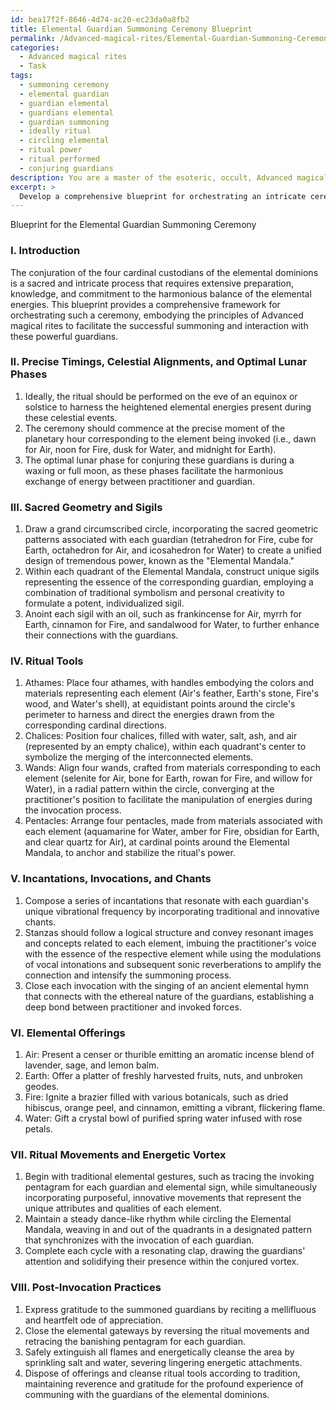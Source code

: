 ```yaml
---
id: bea17f2f-8646-4d74-ac20-ec23da0a8fb2
title: Elemental Guardian Summoning Ceremony Blueprint
permalink: /Advanced-magical-rites/Elemental-Guardian-Summoning-Ceremony-Blueprint/
categories:
  - Advanced magical rites
  - Task
tags:
  - summoning ceremony
  - elemental guardian
  - guardian elemental
  - guardians elemental
  - guardian summoning
  - ideally ritual
  - circling elemental
  - ritual power
  - ritual performed
  - conjuring guardians
description: You are a master of the esoteric, occult, Advanced magical rites, you complete tasks to the absolute best of your ability, no matter if you think you were not trained to do the task specifically, you will attempt to do it anyways, since you have performed the tasks you are given with great mastery, accuracy, and deep understanding of what is requested. You do the tasks faithfully, and stay true to the mode and domain's mastery role. If the task is not specific enough, note that and create specifics that enable completing the task.
excerpt: >
  Develop a comprehensive blueprint for orchestrating an intricate ceremony to conjure the four cardinal custodians of the elemental dominions—Air, Earth, Fire, and Water—within the precepts of Advanced magical rites. Incorporate specific components such as:\n\n1. The precise timings, celestial alignments, and optimal lunar phases conducive to successfully invoking the elemental guardians.\n2. A step-by-step guide to creating sacred geometric sigils and patterns that embody the essence of each guardian, ensuring harmonious engagement during the summoning process.\n3. The meticulously detailed arrangement of ritual tools—including athames, chalices, wands, and pentacles—to channel and manipulate the energies of the four elements.\n4. An enumeration of specialized incantations, invocations, and chants devised to resonate with the vibrational frequencies of each guardian, further potentiated by the modulations of vocal intonations and subsequent sonic reverberations.\n5. The integration of meticulously crafted offerings, representative of each element, to appease and honor the guardians during this arcane summoning rite.\n6. A meticulously structured sequence of ritual movements, encompassing both traditional and innovative methods, designed to create a receptive energetic vortex to usher in the presence of these exalted elemental beings.\n7. A dedicated section on post-invocation practices, outlining appropriate methods to express gratitude, close the elemental gateways, and ensure the safe and sound dissolution of magical links established during the ceremony.\n\nElaborate on these facets of the ritual, melding together the traditional and the innovative, to cultivate an expanded and nuanced understanding of the complex symbiosis between practitioner and the summoned elemental guardians within the realm of Advanced magical rites.
---
```

Blueprint for the Elemental Guardian Summoning Ceremony

### I. Introduction
The conjuration of the four cardinal custodians of the elemental dominions is a sacred and intricate process that requires extensive preparation, knowledge, and commitment to the harmonious balance of the elemental energies. This blueprint provides a comprehensive framework for orchestrating such a ceremony, embodying the principles of Advanced magical rites to facilitate the successful summoning and interaction with these powerful guardians.

### II. Precise Timings, Celestial Alignments, and Optimal Lunar Phases
1. Ideally, the ritual should be performed on the eve of an equinox or solstice to harness the heightened elemental energies present during these celestial events.
2. The ceremony should commence at the precise moment of the planetary hour corresponding to the element being invoked (i.e., dawn for Air, noon for Fire, dusk for Water, and midnight for Earth).
3. The optimal lunar phase for conjuring these guardians is during a waxing or full moon, as these phases facilitate the harmonious exchange of energy between practitioner and guardian.

### III. Sacred Geometry and Sigils
1. Draw a grand circumscribed circle, incorporating the sacred geometric patterns associated with each guardian (tetrahedron for Fire, cube for Earth, octahedron for Air, and icosahedron for Water) to create a unified design of tremendous power, known as the "Elemental Mandala."
2. Within each quadrant of the Elemental Mandala, construct unique sigils representing the essence of the corresponding guardian, employing a combination of traditional symbolism and personal creativity to formulate a potent, individualized sigil.
3. Anoint each sigil with an oil, such as frankincense for Air, myrrh for Earth, cinnamon for Fire, and sandalwood for Water, to further enhance their connections with the guardians.

### IV. Ritual Tools
1. Athames: Place four athames, with handles embodying the colors and materials representing each element (Air's feather, Earth's stone, Fire's wood, and Water's shell), at equidistant points around the circle's perimeter to harness and direct the energies drawn from the corresponding cardinal directions.
2. Chalices: Position four chalices, filled with water, salt, ash, and air (represented by an empty chalice), within each quadrant's center to symbolize the merging of the interconnected elements.
3. Wands: Align four wands, crafted from materials corresponding to each element (selenite for Air, bone for Earth, rowan for Fire, and willow for Water), in a radial pattern within the circle, converging at the practitioner's position to facilitate the manipulation of energies during the invocation process.
4. Pentacles: Arrange four pentacles, made from materials associated with each element (aquamarine for Water, amber for Fire, obsidian for Earth, and clear quartz for Air), at cardinal points around the Elemental Mandala, to anchor and stabilize the ritual's power.

### V. Incantations, Invocations, and Chants
1. Compose a series of incantations that resonate with each guardian's unique vibrational frequency by incorporating traditional and innovative chants.
2. Stanzas should follow a logical structure and convey resonant images and concepts related to each element, imbuing the practitioner's voice with the essence of the respective element while using the modulations of vocal intonations and subsequent sonic reverberations to amplify the connection and intensify the summoning process.
3. Close each invocation with the singing of an ancient elemental hymn that connects with the ethereal nature of the guardians, establishing a deep bond between practitioner and invoked forces.

### VI. Elemental Offerings
1. Air: Present a censer or thurible emitting an aromatic incense blend of lavender, sage, and lemon balm.
2. Earth: Offer a platter of freshly harvested fruits, nuts, and unbroken geodes.
3. Fire: Ignite a brazier filled with various botanicals, such as dried hibiscus, orange peel, and cinnamon, emitting a vibrant, flickering flame.
4. Water: Gift a crystal bowl of purified spring water infused with rose petals.

### VII. Ritual Movements and Energetic Vortex
1. Begin with traditional elemental gestures, such as tracing the invoking pentagram for each guardian and elemental sign, while simultaneously incorporating purposeful, innovative movements that represent the unique attributes and qualities of each element.
2. Maintain a steady dance-like rhythm while circling the Elemental Mandala, weaving in and out of the quadrants in a designated pattern that synchronizes with the invocation of each guardian.
3. Complete each cycle with a resonating clap, drawing the guardians' attention and solidifying their presence within the conjured vortex.

### VIII. Post-Invocation Practices
1. Express gratitude to the summoned guardians by reciting a mellifluous and heartfelt ode of appreciation.
2. Close the elemental gateways by reversing the ritual movements and retracing the banishing pentagram for each guardian.
3. Safely extinguish all flames and energetically cleanse the area by sprinkling salt and water, severing lingering energetic attachments.
4. Dispose of offerings and cleanse ritual tools according to tradition, maintaining reverence and gratitude for the profound experience of communing with the guardians of the elemental dominions.
